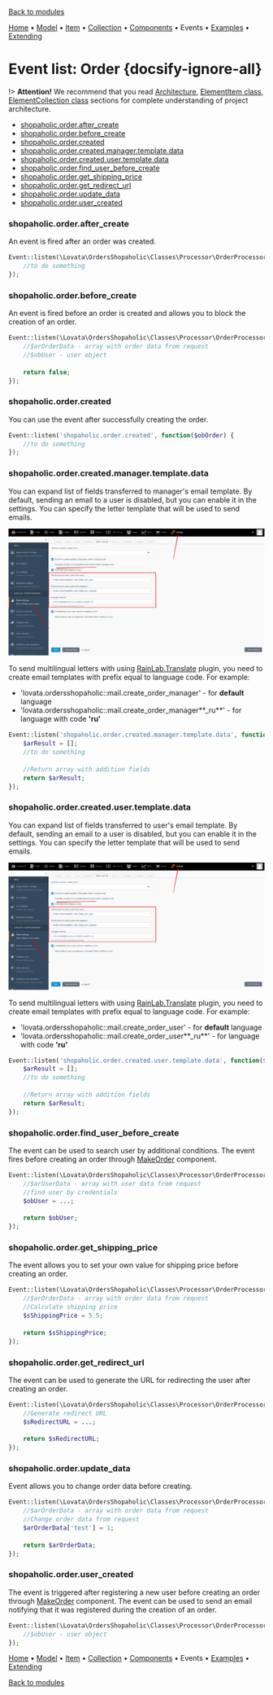 [Back to modules](modules/home.md)

[Home](modules/order/home.md)
• [Model](modules/order/model/model.md)
• [Item](modules/order/item/item.md)
• [Collection](modules/order/collection/collection.md)
• [Components](modules/order/component/component.md)
• Events
• [Examples](modules/order/examples/examples.md)
• [Extending](modules/order/extending/extending.md)

# Event list: Order {docsify-ignore-all}

!> **Attention!**  We recommend that you read [Architecture](home.md#architecture), [ElementItem class](item-class/item-class.md),
[ElementCollection class](collection-class/collection-class.md) sections for complete understanding of  project architecture.

* [shopaholic.order.after_create](#shopaholicorderafter_create)
* [shopaholic.order.before_create](#shopaholicorderbefore_create)
* [shopaholic.order.created](#shopaholicordercreated)
* [shopaholic.order.created.manager.template.data](#shopaholicordercreatedmanagertemplatedata)
* [shopaholic.order.created.user.template.data](#shopaholicordercreatedusertemplatedata)
* [shopaholic.order.find_user_before_create](#shopaholicorderfind_user_before_create)
* [shopaholic.order.get_shipping_price](#shopaholicorderget_shipping_price)
* [shopaholic.order.get_redirect_url](#shopaholicorderget_redirect_url)
* [shopaholic.order.update_data](#shopaholicorderupdate_data)
* [shopaholic.order.user_created](#shopaholicorderuser_created)

### **shopaholic.order.after_create**

An event is fired after an order was created.
```php
Event::listen(\Lovata\OrdersShopaholic\Classes\Processor\OrderProcessor::EVENT_UPDATE_ORDER_AFTER_CREATE, function($obOrder) {
    //to do something
});
```

### **shopaholic.order.before_create**

An event is fired before an order is created and allows you to block the creation of an order.
```php
Event::listen(\Lovata\OrdersShopaholic\Classes\Processor\OrderProcessor::EVENT_UPDATE_ORDER_BEFORE_CREATE, function($arOrderData, $obUser) {
    //$arOrderData - array with order data from request
    //$obUser - user object
    
    return false;
});
```

### **shopaholic.order.created**

You can use the event after successfully creating the order.
```php
Event::listen('shopaholic.order.created', function($obOrder) {
    //to do something
});
```

### **shopaholic.order.created.manager.template.data**

You can expand list of fields transferred to manager's email template.
By default, sending an email to a user is disabled, but you can enable it in the settings. You can specify the letter template that will be used to send emails.

![](./../../../assets/images/backend-settings-16.png)

To send multilingual letters with using [RainLab.Translate](https://octobercms.com/plugin/rainlab-translate) plugin, you need to create email templates with prefix equal to language code.
For example:
* 'lovata.ordersshopaholic::mail.create_order_manager' - for **default** language
* 'lovata.ordersshopaholic::mail.create_order_manager**_ru**' - for language with code **'ru'**
  
```php
Event::listen('shopaholic.order.created.manager.template.data', function($obOrder) {
    $arResult = [];
    //to do something
    
    //Return array with addition fields
    return $arResult;
});
```

### **shopaholic.order.created.user.template.data**

You can expand list of fields transferred to user's email template.
By default, sending an email to a user is disabled, but you can enable it in the settings. You can specify the letter template that will be used to send emails.

![](./../../../assets/images/backend-settings-16.png)

To send multilingual letters with using [RainLab.Translate](https://octobercms.com/plugin/rainlab-translate) plugin, you need to create email templates with prefix equal to language code.
For example:
* 'lovata.ordersshopaholic::mail.create_order_user' - for **default** language
* 'lovata.ordersshopaholic::mail.create_order_user**_ru**' - for language with code **'ru'**

```php
Event::listen('shopaholic.order.created.user.template.data', function($obOrder) {
    $arResult = [];
    //to do something
    
    //Return array with addition fields
    return $arResult;
});
```

### **shopaholic.order.find_user_before_create**

The event can be used to search user by additional conditions. The event fires before creating an order through [MakeOrder](modules/order/component/component#makeorder) component.
```php
Event::listen(\Lovata\OrdersShopaholic\Classes\Processor\OrderProcessor::EVENT_ORDER_FIND_USER_BEFORE_CREATE, function($arUserData) {
    //$arUserData - array with user data from request
    //find user by credentials
    $obUser = ...;
    
    return $obUser;
});
```

### **shopaholic.order.get_shipping_price**

The event allows you to set your own value for shipping price before creating an order.
```php
Event::listen(\Lovata\OrdersShopaholic\Classes\Processor\OrderProcessor::EVENT_GET_SHIPPING_PRICE, function($arOrderData) {
    //$arOrderData - array with order data from request
    //Calculate shipping price
    $sShippingPrice = 5.5;
    
    return $sShippingPrice;
});
```

### **shopaholic.order.get_redirect_url**

The event can be used to generate the URL for redirecting the user after creating an order.
```php
Event::listen(\Lovata\OrdersShopaholic\Classes\Processor\OrderProcessor::EVENT_ORDER_GET_REDIRECT_URL, function($obOrder) {
    //Generate redirect URL
    $sRedirectURL = ...;
    
    return $sRedirectURL;
});
```

### **shopaholic.order.update_data**

Event allows you to change order data before creating.
```php
Event::listen(\Lovata\OrdersShopaholic\Classes\Processor\OrderProcessor::EVENT_UPDATE_ORDER_DATA, function($arOrderData) {
    //$arOrderData - array with order data from request
    //Change order data from request
    $arOrderData['test'] = 1;
    
    return $arOrderData;
});
```

### **shopaholic.order.user_created**

The event is triggered after registering a new user before creating an order through [MakeOrder](modules/order/component/component#makeorder) component.
The event can be used to send an email notifying that it was registered during the creation of an order.
```php
Event::listen(\Lovata\OrdersShopaholic\Classes\Processor\OrderProcessor::EVENT_ORDER_USER_CREATED, function($obUser) {
    //$obUser - user object
});
```

[Home](modules/order/home.md)
• [Model](modules/order/model/model.md)
• [Item](modules/order/item/item.md)
• [Collection](modules/order/collection/collection.md)
• [Components](modules/order/component/component.md)
• Events
• [Examples](modules/order/examples/examples.md)
• [Extending](modules/order/extending/extending.md)

[Back to modules](modules/home.md)
